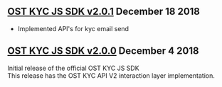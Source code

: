 [OST KYC JS SDK v2.0.1](https://github.com/OpenSTFoundation/ost-kyc-sdk-js/tree/v2.0.1) December 18 2018
---

* Implemented API's for kyc email send

[OST KYC JS SDK v2.0.0](https://github.com/OpenSTFoundation/ost-kyc-sdk-js/tree/v2.0.0) December 4 2018
---

Initial release of the official OST KYC JS SDK<br />
This release has the OST KYC API V2 interaction layer implementation.